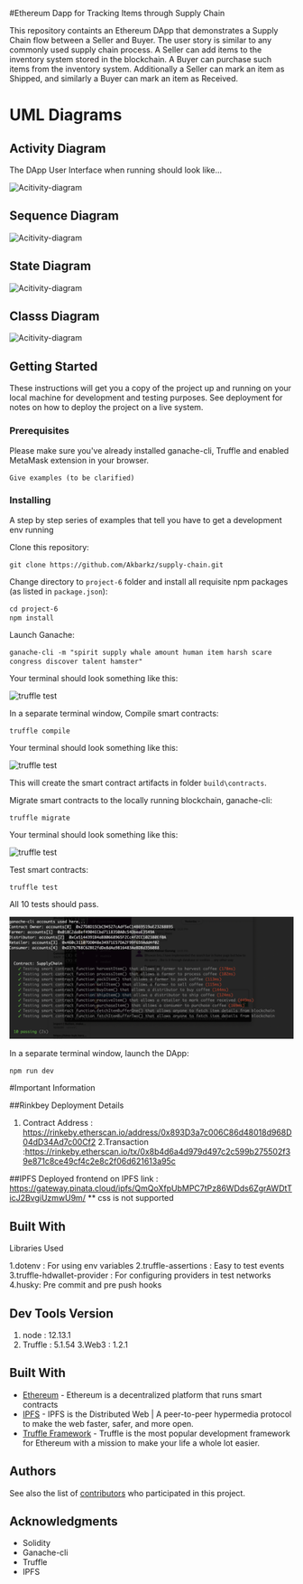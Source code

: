 #Ethereum Dapp for Tracking Items through Supply Chain

This repository containts an Ethereum DApp that demonstrates a Supply Chain flow between a Seller and Buyer. The user story is similar to any commonly used supply chain process. A Seller can add items to the inventory system stored in the blockchain. A Buyer can purchase such items from the inventory system. Additionally a Seller can mark an item as Shipped, and similarly a Buyer can mark an item as Received.

# UML Diagrams

## Activity Diagram

The DApp User Interface when running should look like...

![Acitivity-diagram](images/activity.png)

## Sequence Diagram

![Acitivity-diagram](images/sequence.png)

## State Diagram

![Acitivity-diagram](images/state.png)

## Classs Diagram

![Acitivity-diagram](images/class.png)

## Getting Started

These instructions will get you a copy of the project up and running on your local machine for development and testing purposes. See deployment for notes on how to deploy the project on a live system.

### Prerequisites

Please make sure you've already installed ganache-cli, Truffle and enabled MetaMask extension in your browser.

```
Give examples (to be clarified)
```

### Installing

A step by step series of examples that tell you have to get a development env running

Clone this repository:

```
git clone https://github.com/Akbarkz/supply-chain.git
```

Change directory to `project-6` folder and install all requisite npm packages (as listed in `package.json`):

```
cd project-6
npm install
```

Launch Ganache:

```
ganache-cli -m "spirit supply whale amount human item harsh scare congress discover talent hamster"
```

Your terminal should look something like this:

![truffle test](images/ganache-cli.png)

In a separate terminal window, Compile smart contracts:

```
truffle compile
```

Your terminal should look something like this:

![truffle test](images/truffle_compile.png)

This will create the smart contract artifacts in folder `build\contracts`.

Migrate smart contracts to the locally running blockchain, ganache-cli:

```
truffle migrate
```

Your terminal should look something like this:

![truffle test](images/truffle_migrate.png)

Test smart contracts:

```
truffle test
```

All 10 tests should pass.

![truffle test](images/truffel-test.png)

In a separate terminal window, launch the DApp:

```
npm run dev
```

#Important Information

##Rinkbey Deployment Details

1. Contract Address : https://rinkeby.etherscan.io/address/0x893D3a7c006C86d48018d968D04dD34Ad7c00Cf2
   2.Transaction :https://rinkeby.etherscan.io/tx/0x8b4d6a4d979d497c2c599b275502f39e871c8ce49cf4c2e8c2f06d621613a95c

##IPFS
Deployed frontend on IPFS
link : https://gateway.pinata.cloud/ipfs/QmQoXfpUbMPC7tPz86WDds6ZgrAWDtTicJ2BvgiUzmwU9m/
\*\* css is not supported

## Built With

Libraries Used

1.dotenv : For using env variables
2.truffle-assertions : Easy to test events
3.truffle-hdwallet-provider : For configuring providers in test networks
4.husky: Pre commit and pre push hooks

## Dev Tools Version

1. node : 12.13.1
2. Truffle : 5.1.54
   3.Web3 : 1.2.1

## Built With

- [Ethereum](https://www.ethereum.org/) - Ethereum is a decentralized platform that runs smart contracts
- [IPFS](https://ipfs.io/) - IPFS is the Distributed Web | A peer-to-peer hypermedia protocol
  to make the web faster, safer, and more open.
- [Truffle Framework](http://truffleframework.com/) - Truffle is the most popular development framework for Ethereum with a mission to make your life a whole lot easier.

## Authors

See also the list of [contributors](https://github.com/your/project/contributors.md) who participated in this project.

## Acknowledgments

- Solidity
- Ganache-cli
- Truffle
- IPFS
